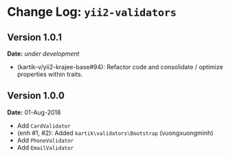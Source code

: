 Change Log: `yii2-validators`
=============================

## Version 1.0.1

**Date:** _under development_

- (kartik-v/yii2-krajee-base#94): Refactor code and consolidate / optimize properties within traits.

## Version 1.0.0

**Date:** 01-Aug-2018

- Add `CardValidator`
- (enh #1, #2): Added `kartik\validators\Bootstrap` (vuongxuongminh)
- Add `PhoneValidator`
- Add `EmailValidator`
